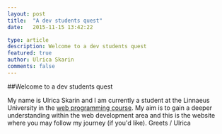 ```yaml
---
layout: post
title:  "A dev students quest"
date:   2015-11-15 13:42:22

type: article
description: Welcome to a dev students quest
featured: true
author: Ulrica Skarin
comments: false
---
```


##Welcome to a dev students quest

My name is Ulrica Skarin and I am currently a student at the
Linnaeus University in the [web programming course]. My aim is to gain a deeper understanding within
the web development area and this is the website where you may follow my journey (if you'd like). Greets / Ulrica


[web programming course]: https://coursepress.lnu.se/program/webbprogrammerare/
